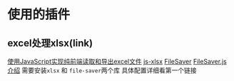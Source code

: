 # 使用的插件

## excel处理xlsx(link)

[使用JavaScript实现纯前端读取和导出excel文件](https://www.cnblogs.com/liuxianan/p/js-excel.html)
[js-xlsx](https://github.com/SheetJS/sheetjs)
[FileSaver](https://github.com/eligrey/FileSaver.js)
[FileSaver.js 介绍](https://www.cnblogs.com/yunser/p/7629399.html)
需要安装`xlsx` 和 `file-saver`两个库
具体配置详细看第一个链接
